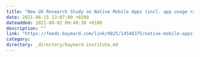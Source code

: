 ```yaml
---
title: "New UX Research Study on Native Mobile Apps (incl. app usage rates)"
date: 2021-06-15 13:07:00 +0200
dateadded: 2021-08-02 09:40:30 +0100
description: ""
link: "https://feeds.baymard.com/link/9825/14548375/native-mobile-apps-launch"
category:
directory: _directory/baymard-institute.md
---
```

